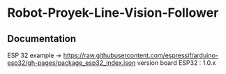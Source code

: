 # Robot-Proyek-Line-Vision-Follower

## Documentation
ESP 32 example -> https://raw.githubusercontent.com/espressif/arduino-esp32/gh-pages/package_esp32_index.json
version board ESP32 : 1.0.x
